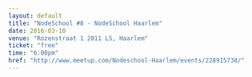 ```yaml
---
layout: default
title: "NodeSchool #8 - NodeSchool Haarlem"
date: 2016-03-10
venue: "Rozenstraat 1 2011 LS, Haarlem"
ticket: "free"
time: "6:00pm"
href: "http://www.meetup.com/Nodeschool-Haarlem/events/228915738/"
---
```

